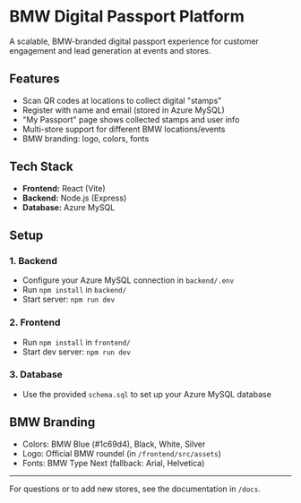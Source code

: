 # BMW Digital Passport Platform

A scalable, BMW-branded digital passport experience for customer engagement and lead generation at events and stores.

## Features
- Scan QR codes at locations to collect digital "stamps"
- Register with name and email (stored in Azure MySQL)
- "My Passport" page shows collected stamps and user info
- Multi-store support for different BMW locations/events
- BMW branding: logo, colors, fonts

## Tech Stack
- **Frontend:** React (Vite)
- **Backend:** Node.js (Express)
- **Database:** Azure MySQL

## Setup

### 1. Backend
- Configure your Azure MySQL connection in `backend/.env`
- Run `npm install` in `backend/`
- Start server: `npm run dev`

### 2. Frontend
- Run `npm install` in `frontend/`
- Start dev server: `npm run dev`

### 3. Database
- Use the provided `schema.sql` to set up your Azure MySQL database

## BMW Branding
- Colors: BMW Blue (#1c69d4), Black, White, Silver
- Logo: Official BMW roundel (in `/frontend/src/assets`)
- Fonts: BMW Type Next (fallback: Arial, Helvetica)

---

For questions or to add new stores, see the documentation in `/docs`. 